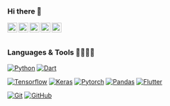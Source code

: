 ### Hi there 👋

<a href="https://twitter.com/kappu2512">
  <img align="left" alt="Kapil's Twitter" width="22px" src="https://cdn.jsdelivr.net/npm/simple-icons@v3/icons/twitter.svg" />
</a>
<a href="https://www.linkedin.com/in/kapilahuja11/">
  <img align="left" alt="Kapil's Linkdein" width="22px" src="https://cdn.jsdelivr.net/npm/simple-icons@v3/icons/linkedin.svg" />
</a>
<a href="https://github.com/kapilahuja11">
  <img align="left" alt="Kapil's Github" width="22px" src="https://cdn.jsdelivr.net/npm/simple-icons@v3/icons/github.svg" />
</a>
<a href="https://www.instagram.com/kappu11/?hl=en">
  <img align="left" alt="Kapil's Instagram" width="22px" src="https://cdn.jsdelivr.net/npm/simple-icons@v3/icons/instagram.svg" />
</a>
<a href="https://www.facebook.com/kapil.ahuja2/">
  <img align="left" alt="Kapil's Facebook" width="22px" src="https://cdn.jsdelivr.net/npm/simple-icons@v3/icons/facebook.svg" />
</a>
<br/>
<br/>

<!--
**kapilahuja11/kapilahuja11** is a ✨ _special_ ✨ repository because its `README.md` (this file) appears on your GitHub profile.

Here are some ideas to get you started:

- 🔭 I’m currently working on ...
- 🌱 I’m currently learning Computer Vision
- 👯 I’m looking to collaborate on ...
- 🤔 I’m looking for help with ...
- 💬 Ask me about ...
- 📫 How to reach me: ...
- 😄 Pronouns: ...
- ⚡ Fun fact: ...
-->

### Languages & Tools 🔦🔬💉🧪


[![Python](https://img.shields.io/badge/Python-FFA500?style=flat&logo=python&logoColor=white)](https://www.python.org)
[![Dart](https://img.shields.io/badge/Dart-0175C2?style=flat&logo=dart&logoColor=white)](https://dart.dev) 

[![Tensorflow](https://img.shields.io/badge/Tensorflow-tf-orange)](https://www.tensorflow.org/)
[![Keras](https://img.shields.io/badge/Keras-keras-red)](https://keras.io/)
[![Pytorch](https://img.shields.io/badge/Pytorch-torch-red)](https://pytorch.org/)
[![Pandas](https://img.shields.io/badge/Pandas%20-pd-blue)](https://pandas.pydata.org/)
[![Flutter](https://img.shields.io/badge/Flutter-218CF9?style=flat&logo=flutter&logoColor=white)](https://flutter.dev)

[![Git](https://img.shields.io/badge/Git-F05032?style=flat&logo=git&logoColor=white)](https://git-scm.com) 
[![GitHub](https://img.shields.io/badge/GitHub-181717?style=flat&logo=github&logoColor=white)](https://github.com/duonghominhhuy) 
